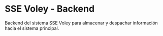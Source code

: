 # SSE Voley - Backend
Backend del sistema SSE Voley para almacenar y despachar información hacia el sistema principal.
